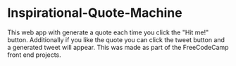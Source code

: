 # Inspirational-Quote-Machine
This web app with generate a quote each time you click the "Hit me!" button. 
Additionally if you like the quote you can click the tweet button and a generated tweet will appear.
This was made as part of the FreeCodeCamp front end projects.
